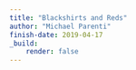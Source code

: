 ```yaml
---
title: "Blackshirts and Reds"
author: "Michael Parenti"
finish-date: 2019-04-17
_build:
    render: false
---
```


